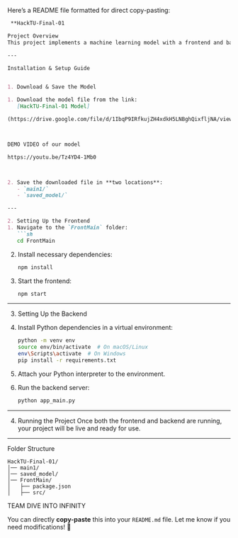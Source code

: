 Here’s a README file formatted for direct copy-pasting:  

```md
 **HackTU-Final-01

Project Overview
This project implements a machine learning model with a frontend and backend. Follow the steps below to set up and run the project successfully.

---

Installation & Setup Guide


1. Download & Save the Model

1. Download the model file from the link:  
   [HackTU-Final-01 Model]

(https://drive.google.com/file/d/1IbqP9IRfkujZH4xdkH5LNBghQixfljNA/view?usp=sharing)



DEMO VIDEO of our model

https://youtu.be/Tz4YD4-1Mb0



2. Save the downloaded file in **two locations**:  
   - `main1/`  
   - `saved_model/`  

---

2. Setting Up the Frontend
1. Navigate to the `FrontMain` folder:  
   ```sh
   cd FrontMain
   ```
2. Install necessary dependencies:  
   ```sh
   npm install
   ```
3. Start the frontend:  
   ```sh
   npm start
   ```

---

3. Setting Up the Backend


1. Install Python dependencies in a virtual environment:  
   ```sh
   python -m venv env  
   source env/bin/activate  # On macOS/Linux  
   env\Scripts\activate  # On Windows  
   pip install -r requirements.txt  
   ```
2. Attach your Python interpreter to the environment.
3. Run the backend server:  
   ```sh
   python app_main.py
   ```

---

4. Running the Project
Once both the frontend and backend are running, your project will be live and ready for use.

---

Folder Structure
```
HackTU-Final-01/
│── main1/
│── saved_model/
│── FrontMain/
│   ├── package.json
│   ├── src/

```

TEAM
DIVE INTO INFINITY 



You can directly **copy-paste** this into your `README.md` file. Let me know if you need modifications! 🚀
